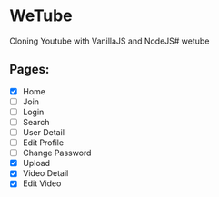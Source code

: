 # WeTube

Cloning Youtube with VanillaJS and NodeJS# wetube

## Pages:

- [x] Home
- [ ] Join
- [ ] Login
- [ ] Search
- [ ] User Detail
- [ ] Edit Profile
- [ ] Change Password
- [x] Upload
- [x] Video Detail
- [x] Edit Video